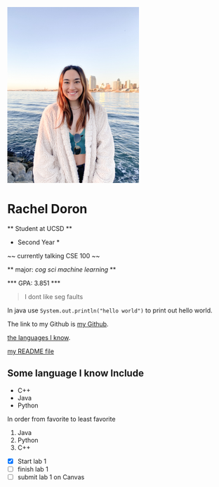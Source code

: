 <img src="./IMG_0412.JPG" 
     width="300" 
     height="400" />

# Rachel Doron 
** Student at UCSD ** 

* Second Year *
  
~~ currently talking CSE 100 ~~ 

** major: _cog sci machine learning_ ** 

*** GPA: 3.851 *** 

> I dont like seg faults 

In java use `System.out.println("hello world")` to print out hello world.  

The link to my Github is [my Github](https://github.com/rdoron/CSE110-lab1).

[the languages I know](#some-language-i-know-include). 

[my README file](README.md) 

## Some language I know Include 
- C++
- Java
- Python 
  

In order from favorite to least favorite 
1. Java 
2. Python 
3. C++ 

- [x] Start lab 1
- [ ] finish lab 1 
- [ ] submit lab 1 on Canvas 
